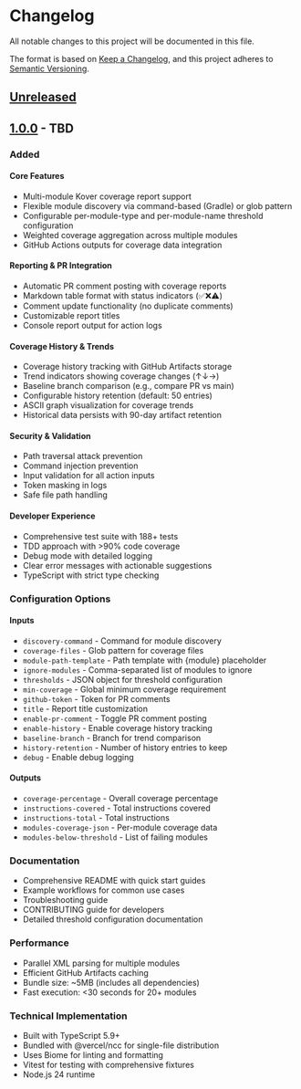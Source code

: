 # Changelog

All notable changes to this project will be documented in this file.

The format is based on [Keep a Changelog](https://keepachangelog.com/en/1.0.0/),
and this project adheres to [Semantic Versioning](https://semver.org/spec/v2.0.0.html).

## [Unreleased]

## [1.0.0] - TBD

### Added

#### Core Features
- Multi-module Kover coverage report support
- Flexible module discovery via command-based (Gradle) or glob pattern
- Configurable per-module-type and per-module-name threshold configuration
- Weighted coverage aggregation across multiple modules
- GitHub Actions outputs for coverage data integration

#### Reporting & PR Integration
- Automatic PR comment posting with coverage reports
- Markdown table format with status indicators (✅❌⚠️)
- Comment update functionality (no duplicate comments)
- Customizable report titles
- Console report output for action logs

#### Coverage History & Trends
- Coverage history tracking with GitHub Artifacts storage
- Trend indicators showing coverage changes (↑↓→)
- Baseline branch comparison (e.g., compare PR vs main)
- Configurable history retention (default: 50 entries)
- ASCII graph visualization for coverage trends
- Historical data persists with 90-day artifact retention

#### Security & Validation
- Path traversal attack prevention
- Command injection prevention
- Input validation for all action inputs
- Token masking in logs
- Safe file path handling

#### Developer Experience
- Comprehensive test suite with 188+ tests
- TDD approach with >90% code coverage
- Debug mode with detailed logging
- Clear error messages with actionable suggestions
- TypeScript with strict type checking

### Configuration Options

#### Inputs
- `discovery-command` - Command for module discovery
- `coverage-files` - Glob pattern for coverage files
- `module-path-template` - Path template with {module} placeholder
- `ignore-modules` - Comma-separated list of modules to ignore
- `thresholds` - JSON object for threshold configuration
- `min-coverage` - Global minimum coverage requirement
- `github-token` - Token for PR comments
- `title` - Report title customization
- `enable-pr-comment` - Toggle PR comment posting
- `enable-history` - Enable coverage history tracking
- `baseline-branch` - Branch for trend comparison
- `history-retention` - Number of history entries to keep
- `debug` - Enable debug logging

#### Outputs
- `coverage-percentage` - Overall coverage percentage
- `instructions-covered` - Total instructions covered
- `instructions-total` - Total instructions
- `modules-coverage-json` - Per-module coverage data
- `modules-below-threshold` - List of failing modules

### Documentation
- Comprehensive README with quick start guides
- Example workflows for common use cases
- Troubleshooting guide
- CONTRIBUTING guide for developers
- Detailed threshold configuration documentation

### Performance
- Parallel XML parsing for multiple modules
- Efficient GitHub Artifacts caching
- Bundle size: ~5MB (includes all dependencies)
- Fast execution: <30 seconds for 20+ modules

### Technical Implementation
- Built with TypeScript 5.9+
- Bundled with @vercel/ncc for single-file distribution
- Uses Biome for linting and formatting
- Vitest for testing with comprehensive fixtures
- Node.js 24 runtime

[Unreleased]: https://github.com/yshrsmz/kover-report-action/compare/v1.0.0...HEAD
[1.0.0]: https://github.com/yshrsmz/kover-report-action/releases/tag/v1.0.0
